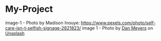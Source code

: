 # My-Project
image-1 - Photo by Madison Inouye: https://www.pexels.com/photo/self-care-isn-t-selfish-signage-2821823/
image 1 - Photo by <a href="https://unsplash.com/@dmey503?utm_source=unsplash&utm_medium=referral&utm_content=creditCopyText">Dan Meyers</a> on <a href="https://unsplash.com/s/photos/mental-health?utm_source=unsplash&utm_medium=referral&utm_content=creditCopyText">Unsplash</a>
  